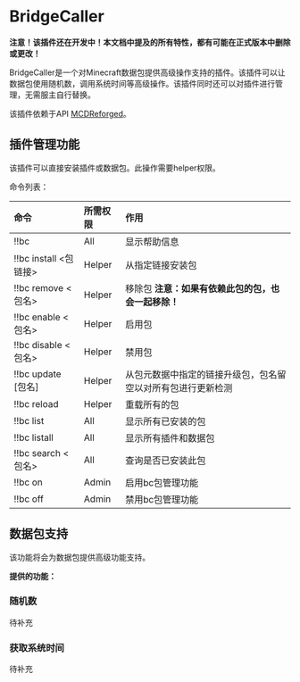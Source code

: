# BridgeCaller

**注意！该插件还在开发中！本文档中提及的所有特性，都有可能在正式版本中删除或更改！**

BridgeCaller是一个对Minecraft数据包提供高级操作支持的插件。该插件可以让数据包使用随机数，调用系统时间等高级操作。该插件同时还可以对插件进行管理，无需服主自行替换。

该插件依赖于API [MCDReforged](https://github.com/Fallen-Breath/MCDReforged)。

## 插件管理功能
该插件可以直接安装插件或数据包。此操作需要helper权限。

命令列表：

| 命令 | 所需权限 | 作用 |
| :--------| :-----| :----- |
| !!bc | All | 显示帮助信息 |
| !!bc install <包链接> | Helper | 从指定链接安装包|
| !!bc remove <包名> | Helper | 移除包 **注意：如果有依赖此包的包，也会一起移除！**
| !!bc enable <包名> | Helper | 启用包 |
| !!bc disable <包名> | Helper | 禁用包 |
| !!bc update \[包名\] | Helper | 从包元数据中指定的链接升级包，包名留空以对所有包进行更新检测 |
| !!bc reload | Helper | 重载所有的包 |
| !!bc list | All | 显示所有已安装的包
| !!bc listall | All | 显示所有插件和数据包
| !!bc search <包名> | All | 查询是否已安装此包
| !!bc on | Admin | 启用bc包管理功能 |
| !!bc off | Admin | 禁用bc包管理功能 |

## 数据包支持
该功能将会为数据包提供高级功能支持。

**提供的功能：**
### **随机数**
待补充
### **获取系统时间**
待补充
